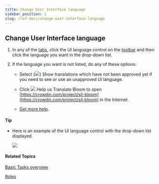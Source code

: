 ```yaml
---
title: Change User Interface language
sidebar_position: 1
slug: /ref-docs/change-user-interface-language
---
```


## Change User Interface language

1.  In any of the [tabs](../../User_Interface/Tabs/Tabs_overview.md), click the UI language control on the [toolbar](../../User_Interface/Toolbar/Toolbars_overview.md) and then click the language you want in the drop-down list.
    
2.  If the language you want is not listed, do any of these options:
    
    -   Select (![](/ref-docs-assets/images/User_Interface/Toolbar/ShowTranslationsCheckMark.png)) Show translations which have not been approved yet if you need to see or use an unapproved UI language.
        
    -   Click ![](/ref-docs-assets/images/User_Interface/Toolbar/HelpUsTranslateButton.png) Help us Translate Bloom to open [https://crowdin.com/project/sil-bloom](https://crowdin.com/project/sil-bloom) in the Internet.
        
    -   [Get more help](../../Overview/Get_More_Help.md).
        

#### Tip

-   Here is an example of the UI language control with the drop-down list displayed.  
      
    ![](/ref-docs-assets/images/User_Interface/Toolbar/LocalizeButtonExpanded_Collections.png)
    

#### Related Topics

[Basic Tasks overview](Basic_tasks_overview.md)

[Roles](../../Concepts/Roles.md)